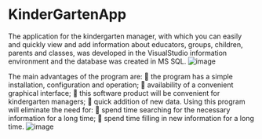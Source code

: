 # KinderGartenApp
The application for the kindergarten manager, with which you can easily and quickly view and add information about educators, groups, children, parents and classes, was developed in the VisualStudio information environment and the database was created in MS SQL.
![image](https://github.com/davidUtr/KinderGartenApp/assets/139981374/0e158bbf-6455-4d65-999f-ffb5c02be8d7)

The main advantages of the program are:
 the program has a simple installation, configuration and operation;
 availability of a convenient graphical interface;
 this software product will be convenient for kindergarten managers;
 quick addition of new data.
Using this program will eliminate the need for:
 spend time searching for the necessary information for a long time;
 spend time filling in new information for a long time.
![image](https://github.com/davidUtr/KinderGartenApp/assets/139981374/a6062cf3-3b1e-4d59-a92e-ea087a56954e)

